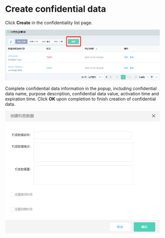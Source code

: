 # Create confidential data

Click **Create** in the confidentiality list page.

![操作指南-创建机密数据](/image/Key-Management-Service/Secret-Management/创建机密数据.png)

Complete confidential data information in the popup, including confidential data name, purpose description, confidential data value, activation time and expiration time. Click **OK** upon completion to finish creation of confidential data.

![操作指南-创建机密数据弹窗](/image/Key-Management-Service/Secret-Management/创建机密数据弹窗.png)
